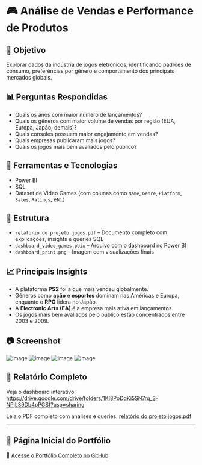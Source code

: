 # 🎮 Análise de Vendas e Performance de Produtos

## 🎯 Objetivo
Explorar dados da indústria de jogos eletrônicos, identificando padrões de consumo, preferências por gênero e comportamento dos principais mercados globais.

## 📊 Perguntas Respondidas
- Quais os anos com maior número de lançamentos?
- Quais os gêneros com maior volume de vendas por região (EUA, Europa, Japão, demais)?
- Quais consoles possuem maior engajamento em vendas?
- Quais empresas publicaram mais jogos?
- Quais os jogos mais bem avaliados pelo público?

## 🧰 Ferramentas e Tecnologias
- Power BI
- SQL
- Dataset de Video Games (com colunas como `Name`, `Genre`, `Platform`, `Sales`, `Ratings`, etc.)

## 📁 Estrutura
- `relatorio do projeto jogos.pdf` – Documento completo com explicações, insights e queries SQL
- `dashboard_video_games.pbix` – Arquivo com o dashboard no Power BI
- `dashboard_print.png` – Imagem com visualizações finais

## 📈 Principais Insights
- A plataforma **PS2** foi a que mais vendeu globalmente.
- Gêneros como **ação** e **esportes** dominam nas Américas e Europa, enquanto o **RPG** lidera no Japão.
- A **Electronic Arts (EA)** é a empresa mais ativa em lançamentos.
- Os jogos mais bem avaliados pelo público estão concentrados entre 2003 e 2009.

## 📷 Screenshot
![image](https://github.com/user-attachments/assets/519497da-dd49-47bf-a8d0-b3943ca55435)
![image](https://github.com/user-attachments/assets/1d6b65a4-9c2d-4fe5-aae3-38bce05e0adc)
![image](https://github.com/user-attachments/assets/0d008802-21c3-4cf2-a8fe-25f17ac5eb49)
![image](https://github.com/user-attachments/assets/b23fd070-2daa-4729-9b42-e8188cbe44dc)


## 📄 Relatório Completo
Veja o dashboard interativo: https://drive.google.com/drive/folders/1KI8PoDqKi5SN7rq_S-NPjL39Db4pPGSf?usp=sharing

Leia o PDF completo com análises e queries: [relatório do projeto jogos.pdf](https://github.com/user-attachments/files/20506744/relatorio.do.projeto.jogos.pdf)

---

## 🔗 Página Inicial do Portfólio

🚀 [Acesse o Portfólio Completo no GitHub](https://github.com/JoaoVicenteRubia/Portfolio)


